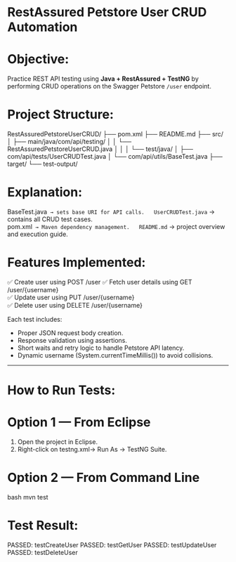 # RestAssured Petstore User CRUD Automation

# Objective:
Practice REST API testing using **Java + RestAssured + TestNG** by performing CRUD operations on the Swagger Petstore `/user` endpoint.


# Project Structure:

RestAssuredPetstoreUserCRUD/
├── pom.xml
├── README.md
├── src/
│   ├── main/java/com/api/testing/
│   │   └── RestAssuredPetstoreUserCRUD.java
│   │
│   └── test/java/
│       ├── com/api/tests/UserCRUDTest.java
│       └── com/api/utils/BaseTest.java
├── target/
└── test-output/

# Explanation:
 BaseTest.java` → sets base URI for API calls.  
 UserCRUDTest.java` → contains all CRUD test cases.  
 pom.xml` → Maven dependency management.  
 README.md` → project overview and execution guide.



# Features Implemented:
✅ Create user using POST /user 
✅ Fetch user details using GET /user/{username}  
✅ Update user using PUT /user/{username}  
✅ Delete user using DELETE /user/{username}

Each test includes:
- Proper JSON request body creation.
- Response validation using assertions.
- Short waits and retry logic to handle Petstore API latency.
- Dynamic username (System.currentTimeMillis()) to avoid collisions.

---

# How to Run Tests:

# Option 1 — From Eclipse
1. Open the project in Eclipse.  
2. Right-click on testng.xml→ Run As → TestNG Suite.

# Option 2 — From Command Line
   bash
   mvn test

# Test Result:

PASSED: testCreateUser
PASSED: testGetUser
PASSED: testUpdateUser
PASSED: testDeleteUser


